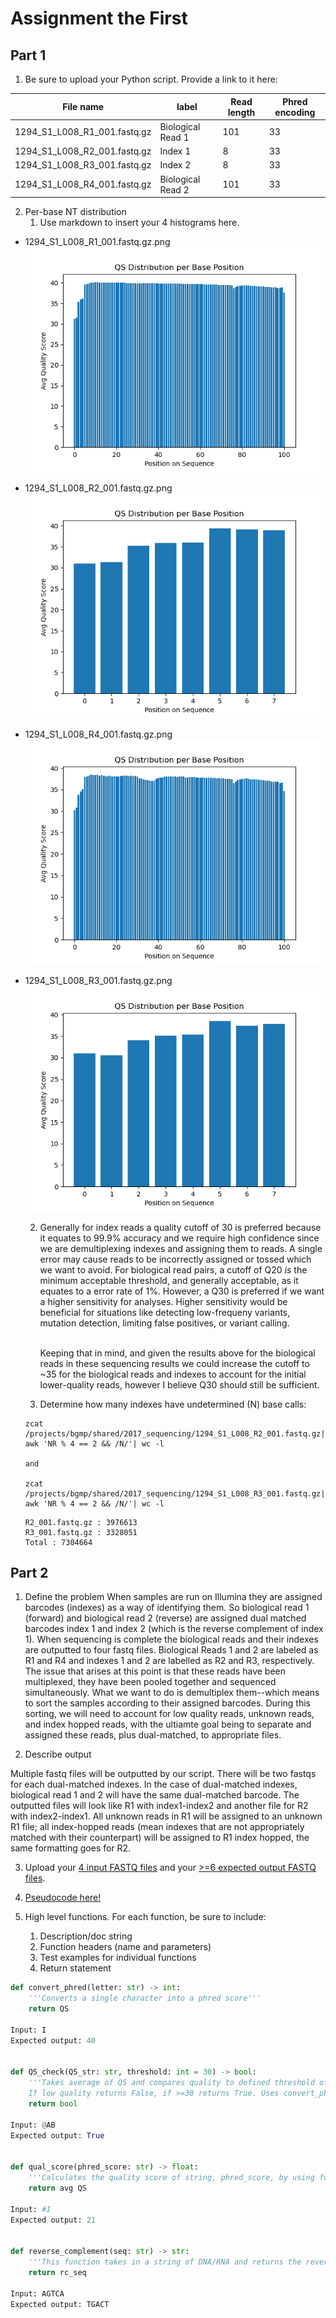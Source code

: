 # Assignment the First

## Part 1
1. Be sure to upload your Python script. Provide a link to it here:

| File name | label | Read length | Phred encoding |
|---|---|---|---|
| 1294_S1_L008_R1_001.fastq.gz | Biological Read 1 | 101 | 33 |
| 1294_S1_L008_R2_001.fastq.gz | Index 1 | 8 | 33 |
| 1294_S1_L008_R3_001.fastq.gz | Index 2 | 8 | 33 |
| 1294_S1_L008_R4_001.fastq.gz | Biological Read 2 | 101 | 33 |

2. Per-base NT distribution
    1. Use markdown to insert your 4 histograms here.

- 1294_S1_L008_R1_001.fastq.gz.png<br>
![R1 histogram](https://github.com/thejesnair/Demultiplex/blob/master/Assignment-the-first/1294_S1_L008_R1_001.png)

- 1294_S1_L008_R2_001.fastq.gz.png<br>
![I1 histogram](https://github.com/thejesnair/Demultiplex/blob/master/Assignment-the-first/1294_S1_L008_R2_001.png)

- 1294_S1_L008_R4_001.fastq.gz.png<br>
![R2 histogram](https://github.com/thejesnair/Demultiplex/blob/master/Assignment-the-first/1294_S1_L008_R4_001.png)

- 1294_S1_L008_R3_001.fastq.gz.png<br>
![I2 histogram](https://github.com/thejesnair/Demultiplex/blob/master/Assignment-the-first/1294_S1_L008_R3_001.png)


    2. Generally for index reads a quality cutoff of 30 is preferred because it equates to 99.9% accuracy and we require high confidence since we are demultiplexing indexes and assigning them to reads. A single error may cause reads to be incorrectly assigned or tossed which we want to avoid. For biological read pairs, a cutoff of Q20 _is_ the minimum acceptable threshold, and generally acceptable, as it equates to a error rate of 1%. However, a Q30 is preferred if we want a higher sensitivity for analyses. Higher sensitivity would be beneficial for situations like detecting low-frequeny variants, mutation detection, limiting false positives, or variant calling.<br><br>

        Keeping that in mind, and given the results above for the biological reads in these sequencing results we could increase the cutoff to ~35 for the biological reads and indexes to account for the initial lower-quality reads, however I believe Q30 should still be sufficient. 

    3. Determine how many indexes have undetermined (N) base calls: <br>
    ```
    zcat /projects/bgmp/shared/2017_sequencing/1294_S1_L008_R2_001.fastq.gz| awk 'NR % 4 == 2 && /N/'| wc -l

    and

    zcat /projects/bgmp/shared/2017_sequencing/1294_S1_L008_R3_001.fastq.gz| awk 'NR % 4 == 2 && /N/'| wc -l
    ```
    ```
    R2_001.fastq.gz : 3976613
    R3_001.fastq.gz : 3328051
    Total : 7304664
    ```
    
## Part 2
1. Define the problem
When samples are run on Illumina they are assigned barcodes (indexes) as a way of identifying them. So biological read 1 (forward) and biological read 2 (reverse) are assigned dual matched barcodes index 1 and index 2 (which is the reverse complement of index 1). When sequencing is complete the biological reads and their indexes are outputted to four fastq files. Biological Reads 1 and 2 are labeled as R1 and R4 and indexes 1 and 2 are labelled as R2 and R3, respectively. The issue that arises at this point is that these reads have been multiplexed, they have been pooled together and sequenced simultaneously. What we want to do is demultiplex them--which means to sort the samples according to their assigned barcodes. During this sorting, we will need to account for low quality reads, unknown reads, and index hopped reads, with the ultiamte goal being to separate and assigned these reads, plus dual-matched, to appropriate files.

2. Describe output

Multiple fastq files will be outputted by our script. There will be two fastqs for each dual-matched indexes. In the case of dual-matched indexes, biological read 1 and 2 will have the same dual-matched barcode. The outputted files will look like R1 with index1-index2 and another file for R2 with index2-index1. All unknown reads in R1 will be assigned to an unknown R1 file; all index-hopped reads (mean indexes that are not appropriately matched with their counterpart) will be assigned to R1 index hopped, the same formatting goes for R2.

3. Upload your [4 input FASTQ files](../TEST-input_FASTQ) and your [>=6 expected output FASTQ files](../TEST-output_FASTQ).
4. [Pseudocode here!](./Pseudocode.md)

5. High level functions. For each function, be sure to include:
    1. Description/doc string
    2. Function headers (name and parameters)
    3. Test examples for individual functions
    4. Return statement

```python
def convert_phred(letter: str) -> int:
    '''Converts a single character into a phred score'''
    return QS

Input: I
Expected output: 40


def QS_check(QS_str: str, threshold: int = 30) -> bool:
    '''Takes average of QS and compares quality to defined threshold of 30. 
    If low quality returns False, if >=30 returns True. Uses convert_phred function'''
    return bool

Input: @AB
Expected output: True


def qual_score(phred_score: str) -> float:
    '''Calculates the quality score of string, phred_score, by using function convert_phred and computing the avg'''
    return avg QS

Input: #I
Expected output: 21


def reverse_complement(seq: str) -> str:
    '''This function takes in a string of DNA/RNA and returns the reverse complement. Will return A for U and N for N'''
    return rc_seq

Input: AGTCA
Expected output: TGACT
```